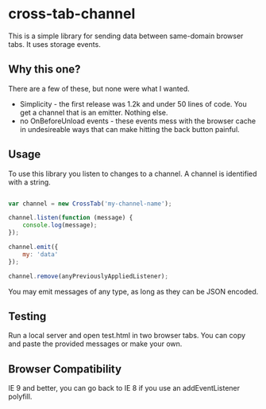 # cross-tab-channel

This is a simple library for sending data between same-domain browser tabs. It uses storage events.

## Why this one?

There are a few of these, but none were what I wanted.

* Simplicity - the first release was 1.2k and under 50 lines of code. You get a channel that is an emitter. Nothing else.
* no OnBeforeUnload events - these events mess with the browser cache in undesireable ways that can make hitting the back button painful.

## Usage

To use this library you listen to changes to a channel. A channel is identified with a string.

```javascript

var channel = new CrossTab('my-channel-name');

channel.listen(function (message) {
    console.log(message);
});

channel.emit({
    my: 'data'
});

channel.remove(anyPreviouslyAppliedListener);

```

You may emit messages of any type, as long as they can be JSON encoded.

## Testing

Run a local server and open test.html in two browser tabs. You can copy and paste the provided messages or make your own.

## Browser Compatibility

IE 9 and better, you can go back to IE 8 if you use an addEventListener polyfill.
